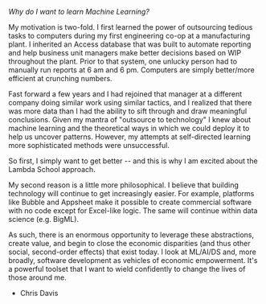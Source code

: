 *Why do I want to learn Machine Learning?*

My motivation is two-fold. I first learned the power of outsourcing tedious tasks to computers during my first engineering co-op at a manufacturing plant. I inherited an Access database that was built to automate reporting and help business unit managers make better decisions based on WIP throughout the plant. Prior to that system, one unlucky person had to manually run reports at 6 am and 6 pm. Computers are simply better/more efficient at crunching numbers.

Fast forward a few years and I had rejoined that manager at a different company doing similar work using similar tactics, and I realized that there was more data than I had the ability to sift through and draw meaningful conclusions. Given my mantra of "outsource to technology" I knew about machine learning and the theoretical ways in which we could deploy it to help us uncover patterns. However, my attempts at self-directed learning more sophisticated methods were unsuccessful.

So first, I simply want to get better -- and this is why I am excited about the Lambda School approach.

My second reason is a little more philosophical. I believe that building technology will continue to get increasingly easier. For example, platforms like Bubble and Appsheet make it possible to create commercial software with no code except for Excel-like logic. The same will continue within data science (e.g. BigML). 

As such, there is an enormous opportunity to leverage these abstractions, create value, and begin to close the economic disparities (and thus other social, second-order effects) that exist today. I look at ML/AI/DS and, more broadly, software development as vehicles of economic empowerment. It's a powerful toolset that I want to wield confidently to change the lives of those around me.

- Chris Davis
